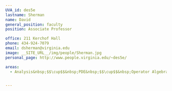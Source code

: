 ```yaml
---
UVA_id: des5e
lastname: Sherman
name: David
general_position: faculty
position: Associate Professor

office: 211 Kerchof Hall
phone: 434-924-7079
email: dsherman@virginia.edu
image: __SITE_URL__/img/people/Sherman.jpg
personal_page: http://www.people.virginia.edu/~des5e/

areas:
  - Analysis&nbsp;$$\cup$$&nbsp;PDE&nbsp;$$\cup$$&nbsp;Operator Algebras


---
```

